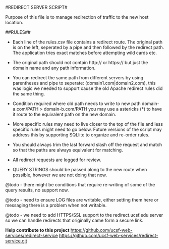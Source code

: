 #REDIRECT SERVER SCRIPT#
 
Purpose of this file is to manage redirection of traffic to the new host location.

##RULES##
* Each line of the rules.csv file contains a redirect route.  The original path is on the left, seperated by a pipe and then followed by the redirect path.   The application tries exact matches before attempting wild cards etc.

* The original path should not contain http:// or https:// but just the domain name and any path information.

* You can redirect the same path from different servers by using parentheses and pipe to seperate:
 (domain1.com|domain2.com), this was logic we needed to support cause the old Apache redirect rules did the same thing.

* Condition required where old path needs to write to new path domain-a.com/PATH > domain-b.com/PATH you may use a astericks (\*) to have it route to the equivalent path on the new domain.
 
* More specific rules may need to live closer to the top of the file and less specific rules might need to go below.  Future versions of the script may address this by supporting SQLlite to organize and re-order rules.

* You should always trim the last forward slash off the request and match so that the paths are always equivalent for matching.

* All redirect requests are logged for review.

* QUERY STRINGS should be passed along to the new route when possible, however we are not doing that now.
	
@todo - there might be conditions that require re-writing of some of the query results, no support now.
 
@todo - need to ensure LOG files are writable, either setting them here or messaging there is a problem when not writable.
 
@todo - we need to add HTTPS/SSL support to the redirect.ucsf.edu server so we can handle redirects that originally came form a secure link.

__Help contribute to this project__
https://github.com/ucsf-web-services/redirect-service
https://github.com/ucsf-web-services/redirect-service.git
